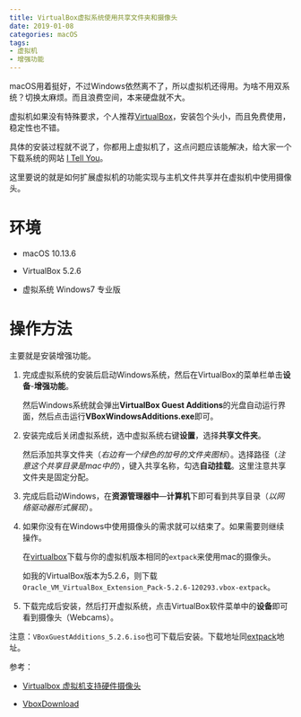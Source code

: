 ```yaml
---
title: VirtualBox虚拟系统使用共享文件夹和摄像头
date: 2019-01-08
categories: macOS
tags:
- 虚拟机
- 增强功能
---
```


macOS用着挺好，不过Windows依然离不了，所以虚拟机还得用。为啥不用双系统？切换太麻烦。而且浪费空间，本来硬盘就不大。

虚拟机如果没有特殊要求，个人推荐[VirtualBox](https://www.virtualbox.org/)，安装包个头小，而且免费使用，稳定性也不错。

具体的安装过程就不说了，你都用上虚拟机了，这点问题应该能解决，给大家一个下载系统的网站 [I Tell You](https://msdn.itellyou.cn/)。

这里要说的就是如何扩展虚拟机的功能实现与主机文件共享并在虚拟机中使用摄像头。
<!-- more -->

# 环境

- macOS 10.13.6

- VirtualBox 5.2.6

- 虚拟系统 Windows7 专业版

# 操作方法

主要就是安装增强功能。

1. 完成虚拟系统的安装后启动Windows系统，然后在VirtualBox的菜单栏单击**设备**-**增强功能**。

    然后Windows系统就会弹出**VirtualBox Guest Additions**的光盘自动运行界面，然后点击运行**VBoxWindowsAdditions.exe**即可。

2. 安装完成后关闭虚拟系统，选中虚拟系统右键**设置**，选择**共享文件夹**。

    然后添加共享文件夹（_右边有一个绿色的加号的文件夹图标_）。选择路径（_注意这个共享目录是mac中的_），键入共享名称，勾选**自动挂载**。这里注意共享文件夹是固定分配。

3. 完成后启动Windows，在**资源管理器中**—**计算机**下即可看到共享目录（_以网络驱动器形式展现_）。

4. 如果你没有在Windows中使用摄像头的需求就可以结束了。如果需要则继续操作。

    在[virtualbox](https://download.java.net/virtualbox)下载与你的虚拟机版本相同的`extpack`来使用mac的摄像头。

    如我的VirtualBox版本为5.2.6，则下载`Oracle_VM_VirtualBox_Extension_Pack-5.2.6-120293.vbox-extpack`。

5. 下载完成后安装，然后打开虚拟系统，点击VirtualBox软件菜单中的**设备**即可看到摄像头（Webcams）。

注意：`VBoxGuestAdditions_5.2.6.iso`也可下载后安装。下载地址同[extpack](https://download.java.net/virtualbox)地址。

参考：

- [Virtualbox 虚拟机支持硬件摄像头](http://www.54php.cn/default/178.html)

- [VboxDownload](https://www.oracle.com/technetwork/server-storage/virtualbox/downloads/index.html)
